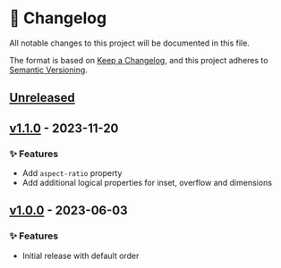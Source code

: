 # 📑 Changelog

All notable changes to this project will be documented in this file.

The format is based on [Keep a Changelog](https://keepachangelog.com/en/1.1.0/),
and this project adheres to [Semantic Versioning](https://semver.org/spec/v2.0.0.html).

## [Unreleased]

## [v1.1.0] - 2023-11-20

### ✨ Features

- Add `aspect-ratio` property
- Add additional logical properties for inset, overflow and dimensions

## [v1.0.0] - 2023-06-03

### ✨ Features

- Initial release with default order

[Unreleased]: https://github.com/peter-neumann-dev/css-order/compare/v1.1.0...HEAD
[v1.1.0]: https://github.com/peter-neumann-dev/css-order/compare/v1.0.0...v1.1.0
[v1.0.0]: https://github.com/peter-neumann-dev/css-order/commits/v1.0.0
